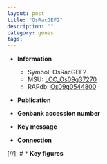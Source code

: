 ```yaml
---
layout: post
title: "OsRacGEF2"
description: ""
category: genes
tags: 
---
```


* **Information**  
    + Symbol: OsRacGEF2  
    + MSU: [LOC_Os09g37270](http://rice.uga.edu/cgi-bin/ORF_infopage.cgi?orf=LOC_Os09g37270)  
    + RAPdb: [Os09g0544800](http://rapdb.dna.affrc.go.jp/viewer/gbrowse_details/irgsp1?name=Os09g0544800)  

* **Publication**  

* **Genbank accession number**  

* **Key message**  

* **Connection**  

[//]: # * **Key figures**  


